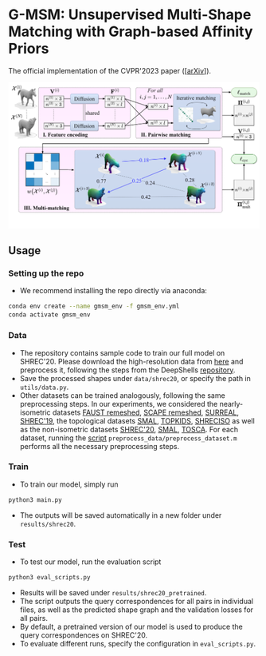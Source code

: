 <h1> G-MSM: Unsupervised Multi-Shape Matching with Graph-based Affinity Priors </h1>

The official implementation of the CVPR'2023 paper (\[[arXiv](https://arxiv.org/abs/2212.02910)\]).

![](https://github.com/marvin-eisenberger/gmsm-matching/blob/master/assets/overview_gmsm.png)

## Usage

### Setting up the repo
* We recommend installing the repo directly via anaconda:
```bash
conda env create --name gmsm_env -f gmsm_env.yml
conda activate gmsm_env
```

### Data
* The repository contains sample code to train our full model on SHREC'20. Please download the high-resolution data from [here](http://robertodyke.com/shrec2020/index2.html) and preprocess it, following the steps from the DeepShells [repository](https://github.com/marvin-eisenberger/deep-shells).
* Save the processed shapes under `data/shrec20`, or specify the path in `utils/data.py`.
* Other datasets can be trained analogously, following the same preprocessing steps. In our experiments, we considered the nearly-isometric datasets [FAUST remeshed](https://drive.google.com/file/d/1C-9GFsTl5xwa0RUmC_m1nnj87QUguh6j/view), [SCAPE remeshed](https://drive.google.com/file/d/157SoRhiVQzsWbSFlaV5N-vzkxKCvTIlf/view), [SURREAL](https://www.di.ens.fr/willow/research/surreal/data/), [SHREC'19](http://profs.scienze.univr.it/~marin/shrec19/#Download), the topological datasets [SMAL](https://smal.is.tue.mpg.de/download.php), [TOPKIDS](https://cvg.cit.tum.de/data/datasets/topkids), [SHRECISO](https://shrec19.cs.cf.ac.uk/) as well as the non-isometric datasets [SHREC'20](http://robertodyke.com/shrec2020/index2.html), [SMAL](https://smal.is.tue.mpg.de/download.php), [TOSCA](http://tosca.cs.technion.ac.il/book/resources_data.html). For each dataset, running the [script](https://github.com/marvin-eisenberger/deep-shells/blob/master/preprocess_data/preprocess_dataset.m) `preprocess_data/preprocess_dataset.m` performs all the necessary preprocessing steps.
### Train
* To train our model, simply run
```bash
python3 main.py
```
* The outputs will be saved automatically in a new folder under `results/shrec20`.

### Test
* To test our model, run the evaluation script
```bash
python3 eval_scripts.py
```
* Results will be saved under `results/shrec20_pretrained`.
* The script outputs the query correspondences for all pairs in individual files, as well as the predicted shape graph and the validation losses for all pairs.
* By default, a pretrained version of our model is used to produce the query correspondences on SHREC'20. 
* To evaluate different runs, specify the configuration in `eval_scripts.py`.
